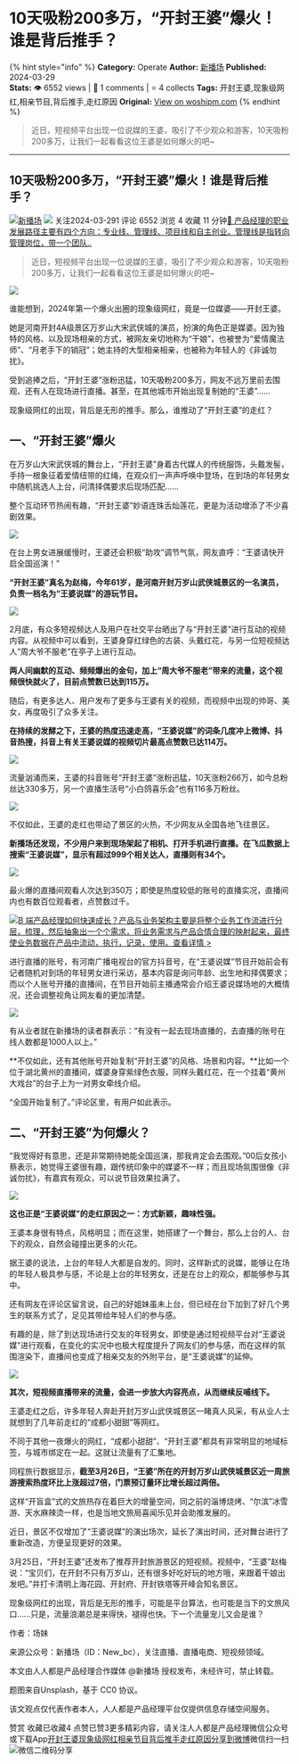 # 10天吸粉200多万，“开封王婆”爆火！谁是背后推手？
{% hint style="info" %}
**Category:** Operate
**Author:** [新播场](https://www.woshipm.com/u/1513435)
**Published:** 2024-03-29  
**Stats:** 👁️ 6552 views | 💬 1 comments | ⭐ 4 collects
**Tags:** 开封王婆,现象级网红,相亲节目,背后推手,走红原因
**Original:** [View on woshipm.com](https://www.woshipm.com/operate/6023284.html)
{% endhint %}
> 近日，短视频平台出现一位说媒的王婆，吸引了不少观众和游客，10天吸粉200多万，让我们一起看看这位王婆是如何爆火的吧~

---

## 10天吸粉200多万，“开封王婆”爆火！谁是背后推手？

[![](https://static.woshipm.com/view/woshipm_api_def_20230424164248_5906.jpg?imageView2/1/w/72/h/72/q/100)](https://www.woshipm.com/u/1513435)[新播场](https://www.woshipm.com/u/1513435) ![](https://static.woshipm.com/tag/1122_1@2x.png) 关注2024-03-291 评论 6552 浏览 4 收藏 11 分钟[🔗 产品经理的职业发展路径主要有四个方向：专业线、管理线、项目线和自主创业。管理线是指转向管理岗位，带一个团队..](https://ke.qidianla.com/courses/90pm)

> 近日，短视频平台出现一位说媒的王婆，吸引了不少观众和游客，10天吸粉200多万，让我们一起看看这位王婆是如何爆火的吧~

![](https://image.yunyingpai.com/wp/2024/03/ygjmb0qtix9PAU8HWxN5.jpg)

谁能想到，2024年第一个爆火出圈的现象级网红，竟是一位媒婆——开封王婆。

她是河南开封4A级景区万岁山大宋武侠城的演员，扮演的角色正是媒婆。因为独特的风格、以及现场相亲的方式，被网友亲切地称为“干娘”，也被誉为“爱情魔法师”、“月老手下的销冠”；她主持的大型相亲相亲，也被称为年轻人的《非诚勿扰》。

受到追捧之后，“开封王婆”涨粉迅猛，10天吸粉200多万，网友不远万里前去围观、还有人在现场进行直播。甚至，在其他城市开始出现复制她的“王婆”……

现象级网红的出现，背后是无形的推手。那么，谁推动了“开封王婆”的走红？

## 一、“开封王婆”爆火

在万岁山大宋武侠城的舞台上，“开封王婆”身着古代媒人的传统服饰，头戴发髻，手持一根象征着爱情纽带的红绳，在观众们一声声呼唤中登场，在到场的年轻男女中随机挑选人上台，问清择偶要求后现场匹配……

整个互动环节热闹有趣，“开封王婆”妙语连珠舌灿莲花，更是为活动增添了不少喜剧效果。

![](https://image.yunyingpai.com/wp/2024/03/nguOxW0nYyMx6khJo42G.png)

在台上男女进展缓慢时，王婆还会积极“助攻”调节气氛，网友直呼：“王婆请快开启全国巡演！”

**“开封王婆”真名为赵梅，今年61岁，是河南开封万岁山武侠城景区的一名演员，负责一档名为“王婆说媒”的游玩节目。**

![](https://image.yunyingpai.com/wp/2024/03/G3QtXhdtktBFL6tyJV5y.png)

2月底，有众多短视频达人及用户在社交平台晒出了与“开封王婆”进行互动的视频内容。从视频中可以看到，王婆身穿红绿色的古装、头戴红花，与另一位短视频达人“周大爷不服老”在亭子上进行互动。

**两人间幽默的互动、频频爆出的金句，加上“周大爷不服老”带来的流量，这个视频很快就火了，目前点赞数已达到115万。**

随后，有更多达人、用户发布了更多与王婆有关的视频，而视频中出现的帅哥、美女，再度吸引了众多关注。

**在持续的发酵之下，王婆的热度迅速走高，“王婆说媒”的词条几度冲上微博、抖音热搜，抖音上有关王婆说媒的视频切片最高点赞数已达114万。**

![](https://image.yunyingpai.com/wp/2024/03/avPGNaHnsAVB0v6MVQlJ.png)

流量汹涌而来，王婆的抖音账号“开封王婆”涨粉迅猛，10天涨粉266万，如今总粉丝达330多万，另一个直播生活号“小白鸽喜乐会”也有116多万粉丝。

![](https://image.yunyingpai.com/wp/2024/03/dVG4V37GhXxHbG4Hgz9G.png)

不仅如此，王婆的走红也带动了景区的火热，不少网友从全国各地飞往景区。

**新播场还发现，不少用户来到现场架起了相机、打开手机进行直播。在飞瓜数据上搜索“王婆说媒”，显示有超过999个相关达人，直播则有34个。**

![](https://image.yunyingpai.com/wp/2024/03/6rWYxUhyyat43GeLln9a.png)

最火爆的直播间观看人次达到350万；即使是热度较低的账号的直播实况，直播间内也有数百位观看者，点赞数过千。

[![](https://image.woshipm.com/2023/08/02/a53a469e-30e3-11ee-88e7-00163e0b5ff3.png)B 端产品经理如何快速成长？产品与业务架构主要是将整个业务工作流进行分层，梳理，然后抽象出一个个需求，将业务需求与产品合情合理的映射起来，最终使业务数据在产品中流动，执行，记录，使用。查看详情 >](https://ke.qidianla.com/courses/bcpm)

进行直播的账号，有河南广播电视台的官方抖音号，在“王婆说媒”节目开始前会有记者随机对到场的年轻男女进行采访，基本内容是询问年龄、出生地和择偶要求；而以个人账号开播的直播间，在节目开始前主播通常会介绍王婆说媒场地的大概情况，还会调整视角让网友看的更加清楚。

![](https://image.yunyingpai.com/wp/2024/03/EVMCxpxtH4GQOQOG6hWD.png)

有从业者就在新播场的读者群表示：“有没有一起去现场直播的，去直播的账号在线人数都是1000人以上。”

**不仅如此，还有其他账号开始复制“开封王婆”的风格、场景和内容。**比如一个位于湖北黄州的直播间，媒婆身穿紫绿色衣服，同样头戴红花，在一个挂着“黄州大戏台”的台子上为一对男女牵线介绍。

“全国开始复制了。”评论区里，有用户如此表示。

## 二、“开封王婆”为何爆火？

“我觉得好有意思，还是非常期待她能全国巡演，那我肯定会去围观。”00后女孩小蔡表示，她觉得王婆很有趣，跟传统印象中的媒婆不一样；而且现场氛围很像《非诚勿扰》，有嘉宾有观众，可以说节目效果拉满了。

![](https://image.yunyingpai.com/wp/2024/03/7S6rmEsrzD9ZHDunsriJ.png)

**这也正是“王婆说媒”的走红原因之一：方式新颖，趣味性强。**

王婆本身很有特点，风格明显；而在这里，她搭建了一个舞台，那么上台的人、台下的观众，自然会碰撞出更多的火花。

据王婆的说法，上台的年轻人大都是自发的。同时，这样新式的说媒，能够让在场的年轻人极具参与感，不论是上台的年轻男女，还是在台上的观众，都能够参与其中。

还有网友在评论区留言说，自己的好姐妹虽未上台，但已经在台下加到了好几个男生的联系方式了，足见其带给年轻人们的参与感。

有趣的是，除了到达现场进行交友的年轻男女，即使是通过短视频平台对“王婆说媒”进行观看，在变化的实况中也极大程度提升了网友们的参与感，而在这样的氛围渲染下，直播间也变成了相亲交友的外附平台，是“王婆说媒”的延伸。

![](https://image.yunyingpai.com/wp/2024/03/HbSAUjbfg8tQGhJp1tWb.png)

**其次，短视频直播带来的流量，会进一步放大内容亮点，从而继续反哺线下。**

王婆走红之后，许多年轻人奔赴开封万岁山武侠城景区一睹真人风采，有从业人士就想到了几年前走红的“成都小甜甜”等网红。

不同于其他一夜爆火的网红，“成都小甜甜”、“开封王婆”都具有非常明显的地域标签，与城市绑定在一起。这就让流量有了汇集地。

同程旅行数据显示，**截至3月26日，“王婆”所在的开封万岁山武侠城景区近一周旅游搜索热度环比上涨超过7倍，门票预订量环比增长超过两倍。**

这样“开盲盒”式的文旅热存在着巨大的增量空间，同之前的淄博烧烤、“尔滨”冰雪游、天水麻辣烫一样，也是当地文旅局喜闻乐见并会助推发展的。

近日，景区不仅增加了“王婆说媒”的演出场次，延长了演出时间，还对舞台进行了重新改造，方便呈现更好的效果。

3月25日，“开封王婆”还发布了推荐开封旅游景区的短视频。视频中，“王婆”赵梅说：“宝贝们，在开封不只有万岁山，还有很多好吃好玩的地方哦，来跟着干娘出发吧。”并打卡清明上海花园、开封府、开封铁塔等开峰会知名景区。

现象级网红的出现，背后是无形的推手，可能是平台算法，也可能是当下的文旅风口……只是，流量浪潮总是来得快，褪得也快。下一个流量宠儿又会是谁？

作者：场妹

来源公众号：新播场（ID：New\_bc），关注直播、直播电商、短视频领域。

本文由人人都是产品经理合作媒体 @新播场 授权发布，未经许可，禁止转载。

题图来自Unsplash，基于 CC0 协议。

该文观点仅代表作者本人，人人都是产品经理平台仅提供信息存储空间服务。

赞赏 收藏已收藏4 点赞已赞3更多精彩内容，请关注人人都是产品经理微信公众号或下载App[开封王婆](https://www.woshipm.com/tag/%e5%bc%80%e5%b0%81%e7%8e%8b%e5%a9%86)[现象级网红](https://www.woshipm.com/tag/%e7%8e%b0%e8%b1%a1%e7%ba%a7%e7%bd%91%e7%ba%a2)[相亲节目](https://www.woshipm.com/tag/%e7%9b%b8%e4%ba%b2%e8%8a%82%e7%9b%ae)[背后推手](https://www.woshipm.com/tag/%e8%83%8c%e5%90%8e%e6%8e%a8%e6%89%8b)[走红原因](https://www.woshipm.com/tag/%e8%b5%b0%e7%ba%a2%e5%8e%9f%e5%9b%a0)[分享到微博](https://service.weibo.com/share/share.php?appkey=2775287854&title=10天吸粉200多万，“开封王婆”爆火！谁是背后推手？&url=https://www.woshipm.com/operate/6023284.html&pic=https://image.yunyingpai.com/wp/2024/03/ygjmb0qtix9PAU8HWxN5.jpg)微信扫一扫![微信二维码](https://api.pwmqr.com/qrcode/create/?url=https://www.woshipm.com/operate/6023284.html)分享